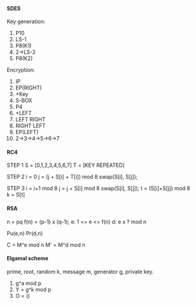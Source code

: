 #### SDES
Key generation:
1. P10
2. LS-1
3. P8(K1)
4. 2->LS-2
5. P8(K2)

Encryption:
1. IP
2. EP(RIGHT)
3. +Key
4. S-BOX
5. P4
6. +LEFT
7. LEFT RIGHT
8. RIGHT LEFT
9. EP(LEFT)
10. 2->3->4->5->6->7

#### RC4
STEP 1
S = [0,1,2,3,4,5,6,7]
T = [KEY REPEATED]

STEP 2
i = 0
j = (j + S[i] + T[i]) mod 8
swap(S[i], S[j]);

STEP 3
i = i+1 mod 8
j = j + S[i] mod 8
swap(S[i], S[j]);
t = (S[i]+S[j]) mod 8
k = S[t]

#### RSA
n = pq
f(n) = (p-1) x (q-1);
e: 1 <= e <= f(n)
d: e x ? mod n

Pu(e,n)
Pr(d,n)

C = M^e mod n
M' = M^d mod n

#### Elgamal scheme
prime, root, random k, message m, generator g, private key.
1. g^a mod p
2. Y = g^k mod p
3. O = ()
